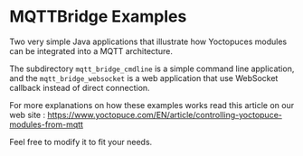 # MQTTBridge Examples

Two very simple Java applications that illustrate how Yoctopuces modules can be integrated into a MQTT architecture.

The subdirectory `mqtt_bridge_cmdline` is a simple command line application, and the `mqtt_bridge_websocket` is a web application that use WebSocket callback instead of direct connection.

For more explanations on how these examples works read this article on our web site : https://www.yoctopuce.com/EN/article/controlling-yoctopuce-modules-from-mqtt

Feel free to modify it to fit your needs.
